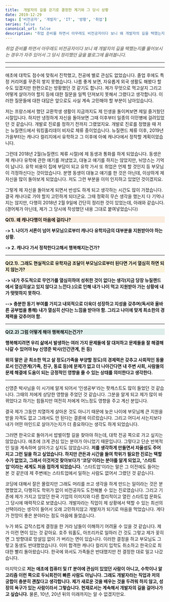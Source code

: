 ```yaml
---
title:  개발자의 길을 걷기로 결정한 계기와 그 당시 상황
date: 2019-12-29
tags: ['비전공자', '개발자', 'IT', '방황', '취업']
series: false
canonical_url: false
description: "취업 준비를 하면서 아무래도 비전공자이다 보니 왜 개발자의 길을 택했는지를 물어보시는 경우가 자주 있어서 그 당시 정리했던 글을 블로그에 올려봅니다."
---
```



<p style="color: rgba(55, 53, 47, 0.6); font-style: italic; font-weight: bold;">취업 준비를 하면서 아무래도 비전공자이다 보니 왜 개발자의 길을 택했는지를 물어보시는 경우가 자주 있어서 그 당시 정리했던 글을 블로그에 올려봅니다.</p>

---

****

애초에 대학도 점수에 맞춰서 진학했고, 전공에 별로 관심도 없었습니다. 졸업 후에도 특정 커리어를 꾸준히 쌓지 못했습니다. 나름 좋게 보면, 자유롭게 외국 생활도 해봤다 할 수도 있겠지만 한편으로는 방황했던 것 같기도 합니다. 제가 무엇으로 먹고살지 그리고 어떻게 살아가야 할지 등에 대한 질문을 일찍 던져보지 못해서 그랬다고 생각합니다. 이러한 질문들에 대한 대답은 앞으로도 사실 계속 고민해야 할 부분이 남아있습니다.

저는 프랑스에서 했던 교환학생 생활이 지금까지도 제 인생을 돌이켜보면 제일 즐거웠던 시절입니다. 하지만 냉정하게 자신을 돌아보면 그때 이후부터 일종의 이민병에 걸려있었던 것 같습니다. 개발로 진로를 정하기 전까지 그랬었지요. 개발로 진로를 정했을 때 저는 뉴질랜드에서 워킹홀리데이 비자로 체류 중이었습니다. 뉴질랜드 체류 이후, 2019년 가을부터는 캐나다 컬리지에서 유학하고 그 이후에 아예 캐나다에서 정착할 계획이었습니다.

그런데 2018년 2월(뉴질랜드 체류 시절)에 제 동생과 통화를 하게 되었습니다. 동생은 제 캐나다 유학에 관한 얘기를 꺼냈었고, 대놓고 얘기를 하지는 않았지만, 뉘앙스는 기억이 납니다. 유학 비용이 집에 부담이 되고 유학 가서 또 취업은 언제 할 것인지 등 부모님이 걱정하신다는 것이었습니다. 분명 동생이 대놓고 얘기를 한 것은 아닌데, 이상하게 제 자신을 많이 돌아보게 되었습니다. 저도 그런 부분을 이미 인지하고 있었던 것이겠지요.

그렇게 제 자신을 돌아보게 되면서 반성도 하게 되고 생각하는 시간도 많이 가졌습니다. 결국 캐나다로 가야 할지 고민하게 되더군요. 그때 정확히 무슨 생각을 했는지 다 기억나지는 않지만, 다행히 2018년 2월 9일에 간단히 정리한 것이 있었는데, 아래와 같습니다. (경어체가 아닌데, 제가 그 당시에 작성했던 내용 그대로 붙여넣었습니다)

<p style="background-color: rgb(250, 235, 221); font-weight: bold;">Q(1). 왜 캐나다행이 마음에 걸리나?</p>

**-> 1. 나이가 서른이 넘어 부모님으로부터 캐나다 유학자금의 대부분을 지원받아야 하는 상황.**

**-> 2. 캐나다 가서 정착한다고해서 행복해지는건가?**

****
<p style="background-color: rgb(251, 243, 219); font-weight: bold;">Q(2.1). 그래도 현실적으로 유학자금 조달이 부모님으로부터 된다면 가서 열심히 하면 되지 않는가?</p>

**-> 내가 주도적으로 무언가를 열심히하여 성취한 것이 없다는 생각(지금 당장 뉴질랜드에서 열심히살고 있지 않다고 느낀다.)으로 인해 내가 나이 먹고 지원받아 가는 상황에 내가 떳떳하지 못하다.**

**--> 충분한 동기 부여를 가지고 내외적으로 더욱더 성장하고 지성을 갖추며(독서와 올바른 공부법을 통해) 내가 열심히 산다는 느낌을 받아야 함. 그리고 나이에 맞게 최소한의 경제력을 갖추어야 함.**

****

<p style="background-color: rgb(221, 237, 234); font-weight: bold;">Q(2.2) 그럼 어떻게 해야 행복해지는건가?</p>

**행복해지려면 우리 삶에서 발생하는 여러 가지 문제들에 잘 대처하고 문제들을 잘 해결해나갈 수 있어야 by 신영준 박사(인간관계, 돈 등)**

**위의 말은 곧 최소한 먹고 살 정도(가족을 부양할 정도)의 경제력은 갖추고 사회적인 동물로서 인간관계(가족, 친구, 동료 등)에 문제가 없고 더 나아간다면 내 주변 사회, 사람들의 문제 해결에 도움이 되는 긍정적인 영향을 줄 수 있는 상태를 의미한다고 생각한다.**

---

신영준 박사님을 이 시기에 알게 되어서 ‘인생공부'라는 팟캐스트도 많이 들었던 것 같습니다. 그때의 저에게 상당한 영향을 주었던 것 같습니다. 그분을 알게 되고 제가 많이 바뀌었다고 하기는 힘들지만 여전히 저에게 어느정도 영향을 주고 계신 분입니다.

결국 제가 그동안 치열하게 살아온 것도 아니기 때문에 늦은 나이에 부모님께 큰 지원을 받을 자격도 없고 그래서도 안 된다는 결론에 이르렀습니다. 그리고 어디서 사는지보다 내가 어떤 마인드로 살아가는지가 더 중요하다는 생각도 하게 되었습니다.

그러면 한국으로 돌아가서 밥벌이할 길을 찾아야 하는데, 대학 전공 쪽으로 가고 싶지는 않았습니다. 애초에 크게 관심 있는 분야가 아니었기 때문입니다. 그렇다고 단순 반복적인 일을 계속하며 살아가고 싶지도 않았습니다. **저를 생각하게 만들면서 자율성도 주어지고 그런 일을 하고 싶었습니다. 하지만 큰돈과 시간을 들여 학위가 필요한 진로는 택할 수가 없었고, 그래서 이것저것 찾아보다가 ‘코딩'이라는 분야를 알게 되었고, ‘스타트업'이라는 세계도 처음 접하게 되었습니다.** ‘스타트업'이라는 말은 그 이전에도 들어는 본 것 같은데 제 주변에는 스타트업에서 일하는 사람도 없어서 그랬던 것 같습니다.

코딩에 대해서 잘은 몰랐지만 그래도 머리를 쓰고 생각을 하게 만드는 일이라는 것은 분명했었고, 다행히도 학위가 없이 비전공자도 도전해볼 수 있는 진로였습니다. 그리고 기존에 제가 가지고 있었던 한국 기업의 이미지와 다른 합리적이고 열린 스타트업 문화도 그 당시에 매력적으로 보였습니다. 개발자라는 직업이 제 상황에서 택할 수 있는 최선의 선택이라는 생각이 들어서 오래 고민하지않고 개발자가 되기로 마음을 먹었습니다. 게다가 전망이 좋은 분야라는 점도 마음에 들었습니다.

누가 봐도 갑작스럽게 결정을 한 거라 남들이 이해하기 어려울 수 있을 것 같습니다. 제가 이런 면이 있는 것 같아요. 호주 워홀도, 아프리카로 일하러 간 것도 그렇고 제가 꽂히면 그 방향대로 망설임 없이 가 버리는 면이 있습니다. 이러한 결정을 하고 부모님도 그렇고 동생도 반대했었습니다. 이미 합격한 캐나다 컬리지 입학도 취소하고 한국으로 최대한 빨리 돌아왔습니다. 한국에 와서도 가족들은 반대했지만 전 결정한 대로 밀고 나갔습니다.

마지막으로 **저는 애초에 컴퓨터 및 IT 분야에 관심이 있었던 사람이 아니고, 수학이나 알고리즘 이런 쪽으로 두뇌회전이 빠른 사람도 아닙니다. 그래도 개발자라는 직업과 저의 궁합이 충분히 괜찮다고 생각합니다. 제가 새로운 것을 배우는 것을 두려워 하지 않고, 성장의 욕구가 있는 사람이라서 그렇습니다. 현재로서는 계속해서 개발자의 길을 걸어나가고 싶습니다.** 물론, 10년, 20년 뒤의 미래까지는 알 수 없겠지만요.